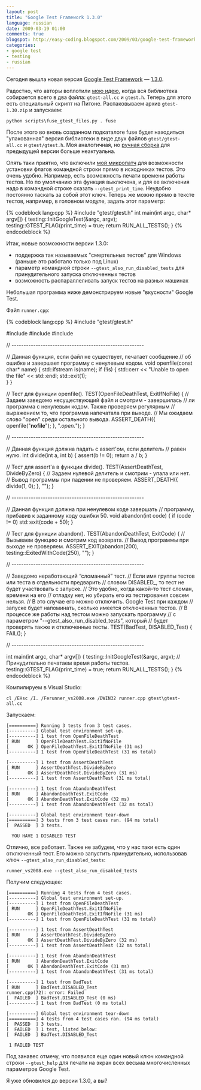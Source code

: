 ```yaml
---
layout: post
title: "Google Test Framework 1.3.0"
language: russian
date: 2009-03-19 01:00
comments: true
blogspot: http://easy-coding.blogspot.com/2009/03/google-test-framework-130.html
categories:
- google test
- testing
- russian
---
```

Сегодня вышла новая версия [Google Test Framework][] — [1.3.0][GoogleTest 1.3.0].

[Google Test Framework]: http://code.google.com/p/googletest/
[GoogleTest 1.3.0]: http://googletest.googlecode.com/files/gtest-1.3.0.zip

Радостно, что авторы воплотили [мою идею][Google Test Amalgamation], когда вся библиотека собирается всего в два файла: `gtest-all.cc` и `gtest.h`. Теперь для этого есть специальный скрипт на Питоне. Распаковываем архив `gtest-1.30.zip` и запускаем:

[Google Test Amalgamation]: http://groups.google.com/group/googletestframework/browse_thread/thread/55f0b08a154b0afb

    python scripts\fuse_gtest_files.py . fuse

После этого во вновь созданном подкаталоге fuse будет находиться "упакованная" версия библиотеки в виде двух файлов `gtest/gtest-all.cc` и `gtest/gtest.h`. Моя аналогичная, но [ручная сборка][GoogleTest 1.2.1] для предыдущей версии больше неактуальна.

[GoogleTest 1.2.1]: /downloads/gtest-amalgamation-1.2.1.zip

Опять таки приятно, что включили [мой микропатч][Мой микропачт] для возможности установки флагов командной строки прямо в исходниках тестов. Это очень удобно. Например, есть возможность печати времени работы тестов. Но по умолчанию эта функция выключена, и для ее включения надо в командной строке сказать `--gtest_print_time`. Неудобно постоянно таскать за собой этот ключ. Теперь же можно прямо в тексте тестов, например, в головном модуле, задать этот параметр:

[Мой микропачт]: http://code.google.com/p/googletest/source/detail?r=184&path=/trunk/test/gtest_unittest.cc

{% codeblock lang:cpp %}
#include "gtest/gtest.h"
int main(int argc, char* argv[]) {
  testing::InitGoogleTest(&argc, argv);
  testing::GTEST_FLAG(print_time) = true; 
  return RUN_ALL_TESTS();
}
{% endcodeblock %}

Итак, новые возможности версии 1.3.0:

* поддержка так называемых "смертельных тестов" для Windows (раньше это работало только под Linux) 
* параметр командной строки `--gtest_also_run_disabled_tests` для принудительного запуска отключенных тестов 
* возможность распараллеливать запуск тестов на разных машинах

Небольшая программа ниже демонстрируем новые "вкусности" Google Test.

Файл `runner.cpp`:

{% codeblock lang:cpp %}
#include "gtest/gtest.h"

#include <fstream>
#include <iostream>
#include <cstdlib>

// -------------------------------------------------------

// Данная функция, если файл не существует, печатает сообщение
// об ошибке и завершает программу с ненулевым кодом.
void openfile(const char* name) {
  std::ifstream is(name);
  if (!is) {
    std::cerr << "Unable to open the file" << std::endl;
    std::exit(1);  
  }
}

// Тест для функции openfile().
TEST(OpenFileDeathTest, ExitIfNoFile) {
  // Задаем заведомо несуществующий файл и смотрим - завершилась
  // ли программа с ненулевым кодом. Также проверяем регулярным
  // выражением то, что программа напечатала при выходе.
  // Мы ожидаем слово "open" среди остального вывода.
  ASSERT_DEATH({ openfile("__nofile__"); }, ".*open.*");
}

// -------------------------------------------------------

// Данная функция должна падать с assert'ом, если делитель
// равен нулю.
int divide(int a, int b) {
  assert(b != 0);
  return a / b;
}

// Тест для assert'а в функции divide().
TEST(AssertDeathTest, DivideByZero) {
  // Задаем нулевой делитель и смотрим - упала или нет.
  // Вывод программы при падении не проверяем.
  ASSERT_DEATH({ divide(1, 0); }, "");
}

// -------------------------------------------------------

// Данная функция должна при ненулевом коде завершать
// программу, прибавив к заданному коду ошибки 50.
void abandon(int code) {
  if (code != 0) std::exit(code + 50);
}

// Тест для функции abandon().
TEST(AbandonDeathTest, ExitCode) {
  // Вызываем функцию и смотрим код возврата.
  // Вывод программы при выходе не проверяем.
  ASSERT_EXIT(abandon(200), testing::ExitedWithCode(250), "");
}

// -------------------------------------------------------

// Заведомо неработающий “сломанный” тест.
// Если имя группы тестов или теста в отдельности предварить
// словом DISABLED_, то тест не будет участвовать с запуске.
// Это удобно, когда какой-то тест сломан, времени на его
// отладку нет, но убирать его из тестирования совсем нельзя.
// В это случае его можно отключить. Google Test при каждом
// запуске будет напоминать, сколько имеется отключенных тестов.
// В процессе же работы над тестом можно запускать программу
// с параметром "--gtest_also_run_disabled_tests", который
// будет проверять также и отключенные тесты.
TEST(BadTest, DISABLED_Test) {
  FAIL();
}

// -------------------------------------------------------

int main(int argc, char* argv[]) {
  testing::InitGoogleTest(&argc, argv);
  // Принудительно печатаем время работы тестов.
  testing::GTEST_FLAG(print_time) = true;
  return RUN_ALL_TESTS();
}
{% endcodeblock %}

Компилируем в Visual Studio:

    cl /EHsc /I. /Ferunner_vs2008.exe /DWIN32 runner.cpp gtest\gtest-all.cc

Запускаем:

    [==========] Running 3 tests from 3 test cases.
    [----------] Global test environment set-up.
    [----------] 1 test from OpenFileDeathTest
    [ RUN      ] OpenFileDeathTest.ExitIfNoFile
    [       OK ] OpenFileDeathTest.ExitIfNoFile (31 ms)
    [----------] 1 test from OpenFileDeathTest (31 ms total)

    [----------] 1 test from AssertDeathTest
    [ RUN      ] AssertDeathTest.DivideByZero
    [       OK ] AssertDeathTest.DivideByZero (31 ms)
    [----------] 1 test from AssertDeathTest (31 ms total)

    [----------] 1 test from AbandonDeathTest
    [ RUN      ] AbandonDeathTest.ExitCode
    [       OK ] AbandonDeathTest.ExitCode (32 ms)
    [----------] 1 test from AbandonDeathTest (32 ms total)

    [----------] Global test environment tear-down
    [==========] 3 tests from 3 test cases ran. (94 ms total)
    [  PASSED  ] 3 tests.

      YOU HAVE 1 DISABLED TEST

Отлично, все работает. Также не забудем, что у нас таки есть один отключенный тест. Его можно запустить принудительно, использовав ключ `--gtest_also_run_disabled_tests`:

    runner_vs2008.exe --gtest_also_run_disabled_tests

Получим следующее:

    [==========] Running 4 tests from 4 test cases.
    [----------] Global test environment set-up.
    [----------] 1 test from OpenFileDeathTest
    [ RUN      ] OpenFileDeathTest.ExitIfNoFile
    [       OK ] OpenFileDeathTest.ExitIfNoFile (31 ms)
    [----------] 1 test from OpenFileDeathTest (31 ms total)

    [----------] 1 test from AssertDeathTest
    [ RUN      ] AssertDeathTest.DivideByZero
    [       OK ] AssertDeathTest.DivideByZero (32 ms)
    [----------] 1 test from AssertDeathTest (32 ms total)

    [----------] 1 test from AbandonDeathTest
    [ RUN      ] AbandonDeathTest.ExitCode
    [       OK ] AbandonDeathTest.ExitCode (31 ms)
    [----------] 1 test from AbandonDeathTest (31 ms total)

    [----------] 1 test from BadTest
    [ RUN      ] BadTest.DISABLED_Test
    runner.cpp(72): error: Failed
    [  FAILED  ] BadTest.DISABLED_Test (0 ms)
    [----------] 1 test from BadTest (0 ms total)

    [----------] Global test environment tear-down
    [==========] 4 tests from 4 test cases ran. (94 ms total)
    [  PASSED  ] 3 tests.
    [  FAILED  ] 1 test, listed below:
    [  FAILED  ] BadTest.DISABLED_Test

     1 FAILED TEST

Под занавес отмечу, что появился еще один новый ключ командной строки `--gtest_help` для печати на экран всех весьма многочисленных параметров Google Test. 

Я уже обновился до версии 1.3.0, а вы?
